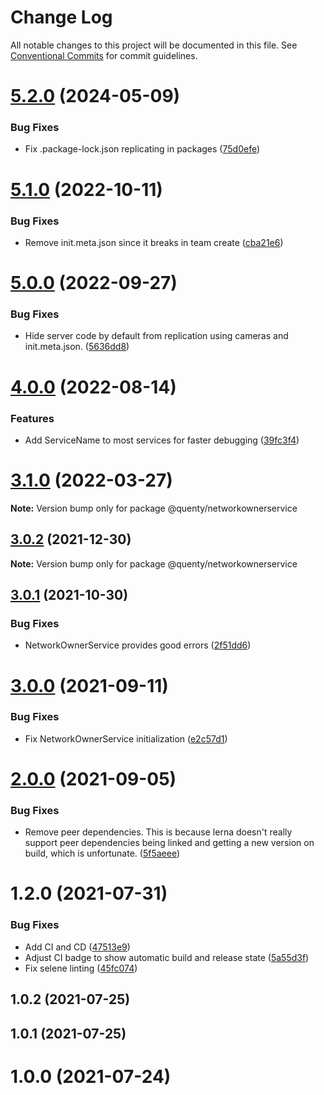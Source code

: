 # Change Log

All notable changes to this project will be documented in this file.
See [Conventional Commits](https://conventionalcommits.org) for commit guidelines.

# [5.2.0](https://github.com/Quenty/NevermoreEngine/compare/@quenty/networkownerservice@5.1.0...@quenty/networkownerservice@5.2.0) (2024-05-09)


### Bug Fixes

* Fix .package-lock.json replicating in packages ([75d0efe](https://github.com/Quenty/NevermoreEngine/commit/75d0efeef239f221d93352af71a5b3e930ec23c5))





# [5.1.0](https://github.com/Quenty/NevermoreEngine/compare/@quenty/networkownerservice@5.0.0...@quenty/networkownerservice@5.1.0) (2022-10-11)


### Bug Fixes

* Remove init.meta.json since it breaks in team create ([cba21e6](https://github.com/Quenty/NevermoreEngine/commit/cba21e602b50ea3799044eae9cb690d1cd9c88ec))





# [5.0.0](https://github.com/Quenty/NevermoreEngine/compare/@quenty/networkownerservice@4.0.0...@quenty/networkownerservice@5.0.0) (2022-09-27)


### Bug Fixes

* Hide server code by default from replication using cameras and init.meta.json. ([5636dd8](https://github.com/Quenty/NevermoreEngine/commit/5636dd8cafe68db4571ed214a82b84698f2f74c0))





# [4.0.0](https://github.com/Quenty/NevermoreEngine/compare/@quenty/networkownerservice@3.1.0...@quenty/networkownerservice@4.0.0) (2022-08-14)


### Features

* Add ServiceName to most services for faster debugging ([39fc3f4](https://github.com/Quenty/NevermoreEngine/commit/39fc3f4f2beb92fff49b2264424e07af7907324e))





# [3.1.0](https://github.com/Quenty/NevermoreEngine/compare/@quenty/networkownerservice@3.0.2...@quenty/networkownerservice@3.1.0) (2022-03-27)

**Note:** Version bump only for package @quenty/networkownerservice





## [3.0.2](https://github.com/Quenty/NevermoreEngine/compare/@quenty/networkownerservice@3.0.1...@quenty/networkownerservice@3.0.2) (2021-12-30)

**Note:** Version bump only for package @quenty/networkownerservice





## [3.0.1](https://github.com/Quenty/NevermoreEngine/compare/@quenty/networkownerservice@3.0.0...@quenty/networkownerservice@3.0.1) (2021-10-30)


### Bug Fixes

* NetworkOwnerService provides good errors ([2f51dd6](https://github.com/Quenty/NevermoreEngine/commit/2f51dd606dc72095814fb53cf2ba625957791ed5))





# [3.0.0](https://github.com/Quenty/NevermoreEngine/compare/@quenty/networkownerservice@2.0.0...@quenty/networkownerservice@3.0.0) (2021-09-11)


### Bug Fixes

* Fix NetworkOwnerService initialization ([e2c57d1](https://github.com/Quenty/NevermoreEngine/commit/e2c57d14847c31e98728d9df2d18c8351ded16c6))





# [2.0.0](https://github.com/Quenty/NevermoreEngine/compare/@quenty/networkownerservice@1.2.0...@quenty/networkownerservice@2.0.0) (2021-09-05)


### Bug Fixes

* Remove peer dependencies. This is because lerna doesn't really support peer dependencies being linked and getting a new version on build, which is unfortunate. ([5f5aeee](https://github.com/Quenty/NevermoreEngine/commit/5f5aeeea8de9975435309e53679f0ef7064f9dd0))





# 1.2.0 (2021-07-31)


### Bug Fixes

* Add CI and CD ([47513e9](https://github.com/Quenty/NevermoreEngine/commit/47513e9b568162707534af132396dd8756947dd3))
* Adjust CI badge to show automatic build and release state ([5a55d3f](https://github.com/Quenty/NevermoreEngine/commit/5a55d3f19bf8d66a760d67da9b56ed47fab74656))
* Fix selene linting ([45fc074](https://github.com/Quenty/NevermoreEngine/commit/45fc07489ee59127ac6582689f19a0e87c1e5b5a))



## 1.0.2 (2021-07-25)



## 1.0.1 (2021-07-25)



# 1.0.0 (2021-07-24)
